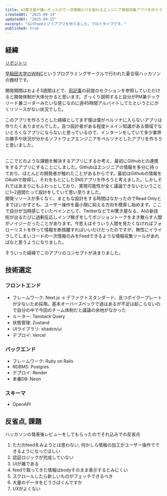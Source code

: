```yaml
---
title: AI驚き屋が嫌いだったので一次情報だけを取れるエンジニア情報収集アプリを作ろうとした
createdAt: "2025-09-14"
updatedAt: "2025-09-15"
excerpt: "GitFeedというアプリを作りました。プロトタイプです。"
published: true
---
```

## 経緯
[リポジトリ](https://github.com/tsukuneA1/git_feed)

[早稲田大学のWINC](https://www.winc.ne.jp/)というプログラミングサークルで行われた夏合宿ハッカソンの題材です。

開発期間はおよそ3週間ほどで、[前記事](https://my-portfolio-vert-eight-64.vercel.app/blogs/hackathon_pm)の前提のセクションを参照していただけると開発体制が大体分かると思います。ざっくり説明すると自分がPM兼テックリード兼コーダーみたいな感じなのに週45時間アルバイトしてたというとにかくリソースがない状況でした。

このアプリを作ろうとした経緯としてまず僕は僕がペルソナに入らないアプリは作りたくありませんでした。且つ設計者がある程度ドメイン知識がある領域でないとろくなアプリにならないと思っているので、インターンをしていて多少業界の勝手や状況が分かるソフトウェアエンジニアをペルソナとしたアプリを作ろうと思いました。

<br/>
ここでどのような課題を解決するアプリにするか考え、最初にGithubとの連携をするアプリにすることにしました。Githubはエンジニアの情報を多分に持っており、ほとんどの開発者が触れたことがあるからです。最初はGithubの情報をOAuthで取得し、それをもとにしたSNSアプリを作ろうと考えました。しかしそれではあまりにもふわっとしており、実現可能性が全く議論できないということに1~2週間たって設計をしていて思い至りました。

<br/>
開発リソースが多くなく、まともな設計をする時間はなかったのでRead Onlyとまではいかずとも、ユーザー操作を最小限に抑える方向を模索し始めます。ここで自分が当時感じていたペインとして、TwitterなどでAI驚き屋なる、AIの新技術が出るたびに過剰反応しインプ稼ぎをしてポジショントークをまき散らす人間がノイジーだったことがあります。今思えばそういう人間を見たくなければフォローリストを作って情報を断捨離すればいいだけだったのですが、無性にイライラしてしまいコードの一次情報のみをFeedできるような情報収集ツールがあればなと思うようになりました。

 そういった経緯でこのアプリのコンセプトが決まりました。

## 技術選定
### フロントエンド
 - フレームワーク: Next.js → デファクトスタンダード、且つボイラープレートが少ないため採用。基本オーバースペックで過はあるが不足は起こらないので自分の中で今回のチーム体制だと議論の余地がなかった
 - ルーター: Tanstack Query
 - 状態管理: Zustand
 - UIライブラリ: shadcn/ui
 - デプロイ: Vercel

### バックエンド
 - フレームワーク: Ruby on Rails
 - RDBMS: Postgres
 - デプロイ: Render
 - 本番DB: Neon

### スキーマ
 - OpenAPI

## 反省点, 課題
ハッカソンの発表後レビューをしてもらったのでそれ込みでの反省点
 1. ただのfeedをみようとは思わない, 何かしら情報の加工がユーザー操作でできるようになってほしい
 2. 認証ロジックが完成していない
 3. UIが雑である
 4. feedで取ってきた情報はbodyそのまま表示するとみにくい
 5. スクロールしたら新しいものがフェッチできるべき
 6. 大量のデータをどうさばくんですか
 7. UXがよくない